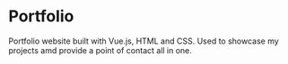 # Portfolio
Portfolio website built with Vue.js, HTML and CSS. Used to showcase my projects amd provide a point of contact all in one.
